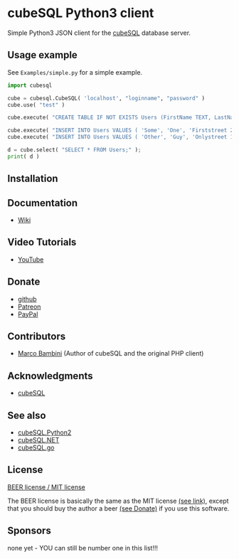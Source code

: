 # cubeSQL Python3 client

Simple Python3 JSON client for the [cubeSQL](http://www.sqlabs.com/cubesql.php) database server.

## Usage example

See `Examples/simple.py` for a simple example.

```py
import cubesql

cube = cubesql.CubeSQL( 'localhost', "loginname", "password" )
cube.use( "test" )

cube.execute( "CREATE TABLE IF NOT EXISTS Users (FirstName TEXT, LastName TEXT, Address TEXT);" )

cube.execute( "INSERT INTO Users VALUES ( 'Some', 'One', 'Firststreet 2, 69000 Bettertown' );" )
cube.execute( "INSERT INTO Users VALUES ( 'Other', 'Guy', 'Onlystreet 1, 69001 Besttown' );" )

d = cube.select( "SELECT * FROM Users;" );
print( d )
```

## Installation

## Documentation

- [Wiki](https://github.com/andreaspfeil/CubeSQL.Python3/wiki)

## Video Tutorials

- [YouTube](https://www.youtube.com/channel/UCQF_wTmbR5aJZUcb7U1_0Fw)

## Donate

- [github](https://github.com/sponsors/andreaspfeil)
- [Patreon](https://www.patreon.com/andreas_pfeil)
- [PayPal](https://www.paypal.com/paypalme/PfeilAndreas/10.00EUR)

## Contributors

- [Marco Bambini](https://github.com/marcobambini) (Author of cubeSQL and the original PHP client)

## Acknowledgments

- [cubeSQL](https://sqlabs.com/cubesql)

## See also

- [cubeSQL.Python2](https://github.com/andreaspfeil/CubeSQL.Python2)
- [cubeSQL.NET](https://github.com/andreaspfeil/CubeSQL.NET)
- [cubeSQL.go](https://github.com/andreaspfeil/CubeSQL.go)


## License

[BEER license / MIT license](https://github.com/andreaspfeil/CubeSQL.Python3/blob/main/LICENSE) 

The BEER license is basically the same as the MIT license [(see link)](https://github.com/andreaspfeil/CubeSQL.Python3/blob/main/LICENSE), except 
that you should buy the author a beer [(see Donate)](https://github.com/andreaspfeil/CubeSQL.Python3#donate) if you use this software.

## Sponsors

none yet - YOU can still be number one in this list!!!